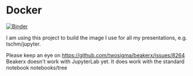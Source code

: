 # Docker
[![Binder](https://mybinder.org/badge_logo.svg)](https://mybinder.org/v2/gh/tschm/docker/master?filepath=work)

I am using this project to build the image I use for all my presentations, e.g. tschm/jupyter. 

Please keep an eye on https://github.com/twosigma/beakerx/issues/8264
Beakerx doesn't work with JupyterLab yet. It does work with the standard notebook notebooks/tree